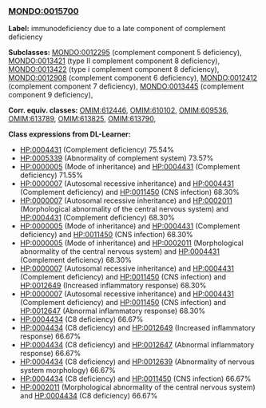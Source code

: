 
### [MONDO:0015700](http://purl.obolibrary.org/obo/MONDO_0015700)
**Label:** immunodeficiency due to a late component of complement deficiency

**Subclasses:** [MONDO:0012295](http://purl.obolibrary.org/obo/MONDO_0012295) (complement component 5 deficiency), [MONDO:0013421](http://purl.obolibrary.org/obo/MONDO_0013421) (type II complement component 8 deficiency), [MONDO:0013422](http://purl.obolibrary.org/obo/MONDO_0013422) (type i complement component 8 deficiency), [MONDO:0012908](http://purl.obolibrary.org/obo/MONDO_0012908) (complement component 6 deficiency), [MONDO:0012412](http://purl.obolibrary.org/obo/MONDO_0012412) (complement component 7 deficiency), [MONDO:0013445](http://purl.obolibrary.org/obo/MONDO_0013445) (complement component 9 deficiency), 

**Corr. equiv. classes:** [OMIM:612446](http://purl.obolibrary.org/obo/OMIM_612446), [OMIM:610102](http://purl.obolibrary.org/obo/OMIM_610102), [OMIM:609536](http://purl.obolibrary.org/obo/OMIM_609536), [OMIM:613789](http://purl.obolibrary.org/obo/OMIM_613789), [OMIM:613825](http://purl.obolibrary.org/obo/OMIM_613825), [OMIM:613790](http://purl.obolibrary.org/obo/OMIM_613790), 

**Class expressions from DL-Learner:**

- [HP:0004431](http://purl.obolibrary.org/obo/HP_0004431) (Complement deficiency) 75.54%
- [HP:0005339](http://purl.obolibrary.org/obo/HP_0005339) (Abnormality of complement system) 73.57%
- [HP:0000005](http://purl.obolibrary.org/obo/HP_0000005) (Mode of inheritance) and [HP:0004431](http://purl.obolibrary.org/obo/HP_0004431) (Complement deficiency) 71.55%
- [HP:0000007](http://purl.obolibrary.org/obo/HP_0000007) (Autosomal recessive inheritance) and [HP:0004431](http://purl.obolibrary.org/obo/HP_0004431) (Complement deficiency) and [HP:0011450](http://purl.obolibrary.org/obo/HP_0011450) (CNS infection) 68.30%
- [HP:0000007](http://purl.obolibrary.org/obo/HP_0000007) (Autosomal recessive inheritance) and [HP:0002011](http://purl.obolibrary.org/obo/HP_0002011) (Morphological abnormality of the central nervous system) and [HP:0004431](http://purl.obolibrary.org/obo/HP_0004431) (Complement deficiency) 68.30%
- [HP:0000005](http://purl.obolibrary.org/obo/HP_0000005) (Mode of inheritance) and [HP:0004431](http://purl.obolibrary.org/obo/HP_0004431) (Complement deficiency) and [HP:0011450](http://purl.obolibrary.org/obo/HP_0011450) (CNS infection) 68.30%
- [HP:0000005](http://purl.obolibrary.org/obo/HP_0000005) (Mode of inheritance) and [HP:0002011](http://purl.obolibrary.org/obo/HP_0002011) (Morphological abnormality of the central nervous system) and [HP:0004431](http://purl.obolibrary.org/obo/HP_0004431) (Complement deficiency) 68.30%
- [HP:0000007](http://purl.obolibrary.org/obo/HP_0000007) (Autosomal recessive inheritance) and [HP:0004431](http://purl.obolibrary.org/obo/HP_0004431) (Complement deficiency) and [HP:0011450](http://purl.obolibrary.org/obo/HP_0011450) (CNS infection) and [HP:0012649](http://purl.obolibrary.org/obo/HP_0012649) (Increased inflammatory response) 68.30%
- [HP:0000007](http://purl.obolibrary.org/obo/HP_0000007) (Autosomal recessive inheritance) and [HP:0004431](http://purl.obolibrary.org/obo/HP_0004431) (Complement deficiency) and [HP:0011450](http://purl.obolibrary.org/obo/HP_0011450) (CNS infection) and [HP:0012647](http://purl.obolibrary.org/obo/HP_0012647) (Abnormal inflammatory response) 68.30%
- [HP:0004434](http://purl.obolibrary.org/obo/HP_0004434) (C8 deficiency) 66.67%
- [HP:0004434](http://purl.obolibrary.org/obo/HP_0004434) (C8 deficiency) and [HP:0012649](http://purl.obolibrary.org/obo/HP_0012649) (Increased inflammatory response) 66.67%
- [HP:0004434](http://purl.obolibrary.org/obo/HP_0004434) (C8 deficiency) and [HP:0012647](http://purl.obolibrary.org/obo/HP_0012647) (Abnormal inflammatory response) 66.67%
- [HP:0004434](http://purl.obolibrary.org/obo/HP_0004434) (C8 deficiency) and [HP:0012639](http://purl.obolibrary.org/obo/HP_0012639) (Abnormality of nervous system morphology) 66.67%
- [HP:0004434](http://purl.obolibrary.org/obo/HP_0004434) (C8 deficiency) and [HP:0011450](http://purl.obolibrary.org/obo/HP_0011450) (CNS infection) 66.67%
- [HP:0002011](http://purl.obolibrary.org/obo/HP_0002011) (Morphological abnormality of the central nervous system) and [HP:0004434](http://purl.obolibrary.org/obo/HP_0004434) (C8 deficiency) 66.67%


